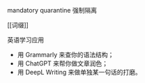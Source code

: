 mandatory quarantine  强制隔离

[[词缀]]

英语学习应用
-   用 Grammarly 来查你的语法结构；
-   用 ChatGPT 来帮你做文章润色；
-   用 DeepL Writing 来做单独某一句话的打磨。